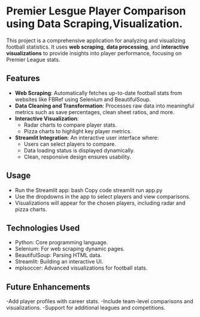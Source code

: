 # Premier Lesgue Player Comparison using Data Scraping,Visualization.

This project is a comprehensive application for analyzing and visualizing football statistics. It uses **web scraping**, **data processing**, and **interactive visualizations** to provide insights into player performance, focusing on Premier League stats.

## Features

- **Web Scraping**: Automatically fetches up-to-date football stats from websites like FBRef using Selenium and BeautifulSoup.
- **Data Cleaning and Transformation**: Processes raw data into meaningful metrics such as save percentages, clean sheet ratios, and more.
- **Interactive Visualization**:
  - Radar charts to compare player stats.
  - Pizza charts to highlight key player metrics.
- **Streamlit Integration**: An interactive user interface where:
  - Users can select players to compare.
  - Data loading status is displayed dynamically.
  - Clean, responsive design ensures usability.
 
## Usage
- Run the Streamlit app:
bash
Copy code
streamlit run app.py
- Use the dropdowns in the app to select players and view comparisons.
- Visualizations will appear for the chosen players, including radar and pizza charts.

## Technologies Used
- Python: Core programming language.
- Selenium: For web scraping dynamic pages.
- BeautifulSoup: Parsing HTML data.
- Streamlit: Building an interactive UI.
- mplsoccer: Advanced visualizations for football stats.

## Future Enhancements
-Add player profiles with career stats.
-Include team-level comparisons and visualizations.
-Support for additional leagues and competitions.


